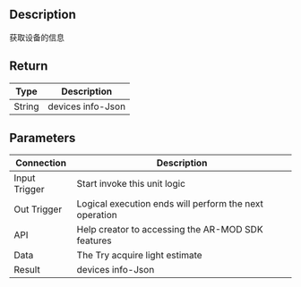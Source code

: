 ## Description

获取设备的信息


## Return

| Type   | Description       |
| ------ | ----------------- |
| String | devices info-Json |

## Parameters

| Connection    | Description                                            |
| ------------- | ------------------------------------------------------ |
| Input Trigger | Start invoke this unit logic                           |
| Out Trigger   | Logical execution ends will perform the next operation |
| API           | Help creator to accessing the AR-MOD SDK features      |
| Data          | The Try acquire light estimate                         |
| Result        | devices info-Json                                      |
